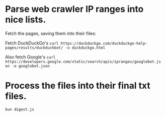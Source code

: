 
# Parse web crawler IP ranges into nice lists.

Fetch the pages, saving them into their files:

Fetch DuckDuckGo's
`curl https://duckduckgo.com/duckduckgo-help-pages/results/duckduckbot/ -o duckduckgo.html`


Also fetch Google's
`curl https://developers.google.com/static/search/apis/ipranges/googlebot.json -o googlebot.json`

# Process the files into their final txt files.

`bun digest.js`
